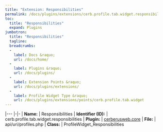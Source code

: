 ```yaml
---
title: "Extension: Responsibilities"
permalink: /docs/plugins/extensions/cerb.profile.tab.widget.responsibilities/
toc:
  title: "Responsibilities"
  expand: Plugins
jumbotron:
  title: "Responsibilities"
  tagline: 
  breadcrumbs:
  -
    label: Docs &raquo;
    url: /docs/home/
  -
    label: Plugins &raquo;
    url: /docs/plugins/
  -
    label: Extension Points &raquo;
    url: /docs/plugins/extensions/
  -
    label: Profile Widget Type &raquo;
    url: /docs/plugins/extensions/points/cerb.profile.tab.widget
---
```


|---
|-|-
| **Name:** | Responsibilities
| **Identifier (ID):** | cerb.profile.tab.widget.responsibilities
| **Plugin:** | [cerberusweb.core](/docs/plugins/cerberusweb.core/)
| **File:** | api/uri/profiles.php
| **Class:** | ProfileWidget_Responsibilities

